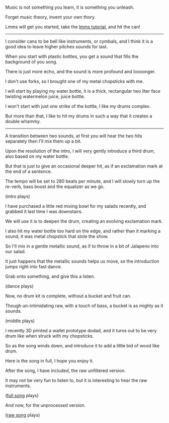 Music is not something you learn,
it is something you unleash.

Forget music theory,
invent your own thory.

Lmms will get you started,
take the [lmms tutorial][1], and hit the can!

---

I consider cans to be bell like instruments, or cymbals,
and I think it is a good idea to leave higher pitches sounds for last.

When you start with plastic bottles,
you get a sound that fills the background of you song.

There is just more echo,
and the sound is more profound and loooonger.

I don't use forks,
so I brought one of my metal chopsticks with me.

I will start by playing my water bottle,
it is a thick, rectangular two liter face twisting watermelon juice, juice bottle.

I won't start with just one strike of the bottle,
I like my drums complex.

But more than that,
I like to hit my drums in such a way that it creates a double whammy.

---

A transition between two sounds,
at first you will hear the two hits separately then I'll mix them up a bit.

Upon the resolution of the intro, I will very gently introduce a third drum,
also based on my water bottle.

But that is just to give an occasional deeper hit,
as if an exclamation mark at the end of a sentence.

The tempo will be set to 280 beats per minute,
and I will slowly turn up the re-verb, bass boost and the equalizer as we go.

(intro plays)

I have purchased a little red mixing bowl for my salads recently,
and grabbed it last time I was downstairs.

We will use it is to deepen the drum,
creating an evolving exclamation mark.

I also hit my water bottle too hard on the edge,
and rather than it marking a sound, it was metal chopstick that stole the show.

So I'll mix in a gentle metallic sound,
as if to throw in a bit of Jalapeno into our salad.

It just happens that the metallic sounds helps us move,
so the introduction jumps right into fast dance.

Grab onto something,
and give this a listen.

(dance plays)

Now, no drum kit is complete,
without a bucket and fruit can.

Though un-intimidating raw,
with a touch of bass, a bucket is as mighty as it sounds.

(middle plays)

I recently 3D printed a wallet prototype dodad,
and it turns out to be very drum like when struck with my chopsticks.

So as the song winds down,
and introduce it to add a little bid of wood like drum.

Here is the song in full,
I hope you enjoy it.

After the song, I have included,
the raw unfiltered version.

It may not be very fun to listen to,
but it is interesting to hear the raw instruments.

([full song][2] plays)

And now,
for the unprocessed version.

([raw song][3] plays)

[1]: https://www.youtube.com/watch?v=3qfa9hGJzoY
[2]: /audio/poetry-0679-full.mp3
[3]: /audio/poetry-0679-raw.mp3
